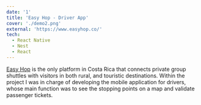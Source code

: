 ```yaml
---
date: '1'
title: 'Easy Hop - Driver App'
cover: './demo2.png'
external: 'https://www.easyhop.co/'
tech:
  - React Native
  - Nest
  - React
---
```


[Easy Hop](https://www.easyhop.co/) is the only platform in Costa Rica that connects private group shuttles with visitors in both rural, and touristic destinations. Within the project I was in charge of developing the mobile application for drivers, whose main function was to see the stopping points on a map and validate passenger tickets.
